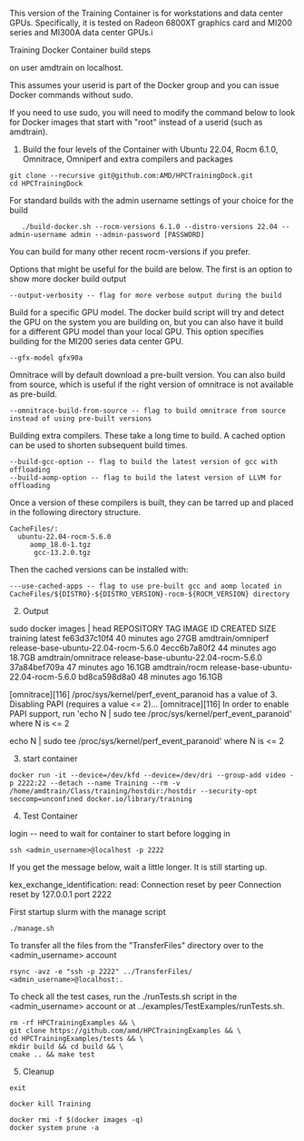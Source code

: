 This version of the Training Container is for workstations and data center GPUs. Specifically, it
is tested on Radeon 6800XT graphics card and MI200 series and MI300A data center GPUs.i

Training Docker Container build steps

on user amdtrain on localhost.

This assumes your userid is part of the Docker group and you can issue Docker commands without sudo.

If you need to use sudo, you will need to modify the command below to look for Docker images that start with "root" instead of a userid (such as amdtrain).


1) Build the four levels of the Container with Ubuntu 22.04, Rocm 6.1.0, Omnitrace, Omniperf and extra compilers and packages

```
git clone --recursive git@github.com:AMD/HPCTrainingDock.git
cd HPCTrainingDock
```

For standard builds with the admin username settings of your choice for the build
```
   ./build-docker.sh --rocm-versions 6.1.0 --distro-versions 22.04 --admin-username admin --admin-password [PASSWORD]
```

You can build for many other recent rocm-versions if you prefer.


Options that might be useful for the build are below. The first is an option
to show more docker build output

```
--output-verbosity -- flag for more verbose output during the build
```
Build for a specific GPU model. The docker build script will try and detect the GPU on the system you are
building on, but you can also have it build for a different GPU model than your local GPU. This option
specifies building for the MI200 series data center GPU.

```
--gfx-model gfx90a
```

Omnitrace will by default download a pre-built version. You can also build from source,
which is useful if the right version of omnitrace is not available as pre-build.

```
--omnitrace-build-from-source -- flag to build omnitrace from source instead of using pre-built versions
```
Building extra compilers. These take a long time to build. A cached option can be used
to shorten subsequent build times.

```
--build-gcc-option -- flag to build the latest version of gcc with offloading
--build-aomp-option -- flag to build the latest version of LLVM for offloading
```

Once a version of these compilers is built, they can be tarred up and placed in the following directory structure.

```
CacheFiles/:
  ubuntu-22.04-rocm-5.6.0
     aomp_18.0-1.tgz
      gcc-13.2.0.tgz
```

Then the cached versions can be installed with:

```
---use-cached-apps -- flag to use pre-built gcc and aomp located in CacheFiles/${DISTRO}-${DISTRO_VERSION}-rocm-${ROCM_VERSION} directory
```

 2) Output
 
 
 sudo docker images | head
 REPOSITORY           TAG                                    IMAGE ID       CREATED          SIZE
 training             latest                                 fe63d37c10f4   40 minutes ago   27GB
 amdtrain/omniperf    release-base-ubuntu-22.04-rocm-5.6.0   4ecc6b7a80f2   44 minutes ago   18.7GB
 amdtrain/omnitrace   release-base-ubuntu-22.04-rocm-5.6.0   37a84bef709a   47 minutes ago   16.1GB
 amdtrain/rocm        release-base-ubuntu-22.04-rocm-5.6.0   bd8ca598d8a0   48 minutes ago   16.1GB

[omnitrace][116] /proc/sys/kernel/perf_event_paranoid has a value of 3. Disabling PAPI (requires a value <= 2)...
[omnitrace][116] In order to enable PAPI support, run 'echo N | sudo tee /proc/sys/kernel/perf_event_paranoid' where                   N is <= 2

echo N | sudo tee /proc/sys/kernel/perf_event_paranoid' where N is <= 2

3) start container

```
docker run -it --device=/dev/kfd --device=/dev/dri --group-add video -p 2222:22 --detach --name Training --rm -v /home/amdtrain/Class/training/hostdir:/hostdir --security-opt seccomp=unconfined docker.io/library/training
```

4) Test Container

login -- need to wait for container to start before logging in

```
ssh <admin_username>@localhost -p 2222
```

If you get the message below, wait a little longer. It is still starting up.

   kex_exchange_identification: read: Connection reset by peer
   Connection reset by 127.0.0.1 port 2222


First startup slurm with the manage script

```
./manage.sh
```

To transfer all the files from the "TransferFiles" directory over to the <admin_username> account

```
rsync -avz -e "ssh -p 2222" ../TransferFiles/ <admin_username>@localhost:.
```

To check all the test cases, run the ./runTests.sh script in the <admin_username> account or at ../examples/TestExamples/runTests.sh.

```
rm -rf HPCTrainingExamples && \
git clone https://github.com/amd/HPCTrainingExamples && \
cd HPCTrainingExamples/tests && \
mkdir build && cd build && \
cmake .. && make test
```
                                                                      
5) Cleanup

```
exit
```

```
docker kill Training

docker rmi -f $(docker images -q)
docker system prune -a
```
